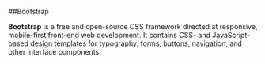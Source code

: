 ##Bootstrap

**Bootstrap** is a free and open-source CSS framework directed at responsive, mobile-first front-end web development. It contains CSS- and JavaScript-based design templates for typography, forms, buttons, navigation, and other interface components